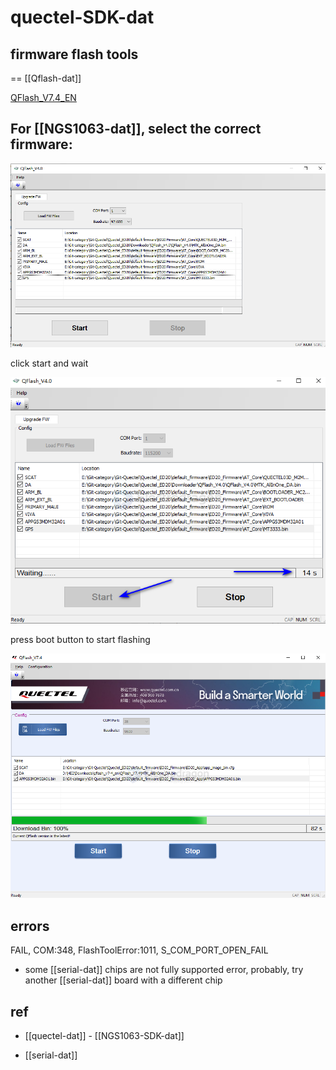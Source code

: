 
# quectel-SDK-dat

## firmware flash tools 

== [[Qflash-dat]]

[QFlash_V7.4_EN](https://www.quectel.com/download/qflash_v7-4_en/)


## For [[NGS1063-dat]], select the correct firmware: 


![](2025-05-13-18-09-38.png)

click start and wait

![](2025-05-13-18-33-52.png)

press boot button to start flashing 

![](2025-05-13-18-48-10.png)

## errors 

FAIL, COM:348, FlashToolError:1011, S_COM_PORT_OPEN_FAIL

- some [[serial-dat]] chips are not fully supported error, probably, try another [[serial-dat]] board with a different chip 




## ref 

- [[quectel-dat]] - [[NGS1063-SDK-dat]]

- [[serial-dat]]